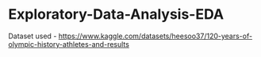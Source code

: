 # Exploratory-Data-Analysis-EDA

Dataset used - https://www.kaggle.com/datasets/heesoo37/120-years-of-olympic-history-athletes-and-results 
